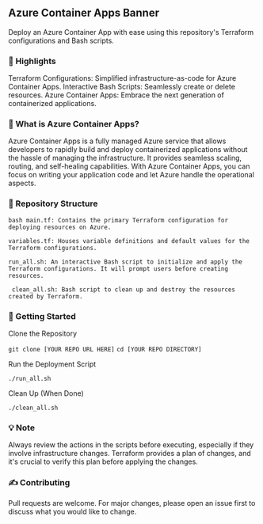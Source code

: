 ## Azure Container Apps Banner

Deploy an Azure Container App with ease using this repository's Terraform configurations and Bash scripts.

### 🌟 Highlights

Terraform Configurations: Simplified infrastructure-as-code for Azure Container Apps.
Interactive Bash Scripts: Seamlessly create or delete resources.
Azure Container Apps: Embrace the next generation of containerized applications.

### 📘 What is Azure Container Apps?
Azure Container Apps is a fully managed Azure service that allows developers to rapidly build and deploy containerized applications without the hassle of managing the infrastructure. It provides seamless scaling, routing, and self-healing capabilities. With Azure Container Apps, you can focus on writing your application code and let Azure handle the operational aspects.


### 📁 Repository Structure

```bash main.tf: Contains the primary Terraform configuration for deploying resources on Azure. ```

``` variables.tf: Houses variable definitions and default values for the Terraform configurations. ```

``` run_all.sh: An interactive Bash script to initialize and apply the Terraform configurations. It will prompt users before creating resources. ```

``` clean_all.sh: Bash script to clean up and destroy the resources created by Terraform.```


### 🚀 Getting Started
Clone the Repository

``` git clone [YOUR REPO URL HERE] ```
``` cd [YOUR REPO DIRECTORY] ```

Run the Deployment Script

``` ./run_all.sh ```

Clean Up (When Done)

```./clean_all.sh```


### 💡 Note
Always review the actions in the scripts before executing, especially if they involve infrastructure changes. Terraform provides a plan of changes, and it's crucial to verify this plan before applying the changes.


### ✍️ Contributing
Pull requests are welcome. For major changes, please open an issue first to discuss what you would like to change.

